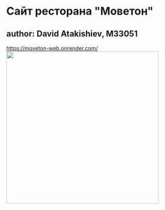 # Сайт ресторана "Моветон"
## author: David Atakishiev, M33051
https://moveton-web.onrender.com/
<img src="https://cdn.fishki.net/upload/post/201503/27/1479853/1_277067-frederika.jpg" width="400" />
